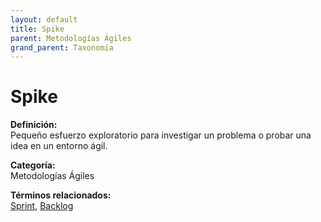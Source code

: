 ```yaml
---
layout: default
title: Spike
parent: Metodologías Ágiles
grand_parent: Taxonomía
---
```


# Spike

**Definición:**  
Pequeño esfuerzo exploratorio para investigar un problema o probar una idea en un entorno ágil.

**Categoría:**  
Metodologías Ágiles 
  


**Términos relacionados:**  
[Sprint](https://maleniski.github.io/diccionario-angl-tec-mx/docs/taxonomia/metodologías-ágiles/sprint.html), [Backlog](https://maleniski.github.io/diccionario-angl-tec-mx/docs/taxonomia/metodologías-ágiles/backlog.html)
